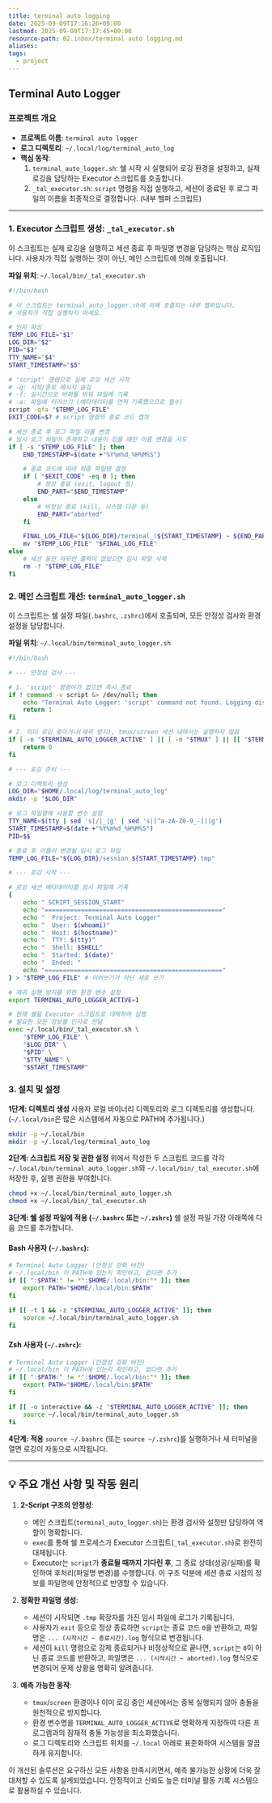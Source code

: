 ```yaml
---
title: terminal auto logging
date: 2025-09-09T17:16:26+09:00
lastmod: 2025-09-09T17:17:45+09:00
resource-path: 02.inbox/terminal auto logging.md
aliases:
tags:
  - project
---
```

## Terminal Auto Logger

### 프로젝트 개요

-   **프로젝트 이름**: `terminal auto logger`
-   **로그 디렉토리**: `~/.local/log/terminal_auto_log`
-   **핵심 동작**:
    1.  `terminal_auto_logger.sh`: 쉘 시작 시 실행되어 로깅 환경을 설정하고, 실제 로깅을 담당하는 Executor 스크립트를 호출합니다.
    2.  `_tal_executor.sh`: `script` 명령을 직접 실행하고, 세션이 종료된 후 로그 파일의 이름을 최종적으로 결정합니다. (내부 헬퍼 스크립트)

---

### 1. **Executor 스크립트 생성: `_tal_executor.sh`**

이 스크립트는 실제 로깅을 실행하고 세션 종료 후 파일명 변경을 담당하는 핵심 로직입니다. 사용자가 직접 실행하는 것이 아닌, 메인 스크립트에 의해 호출됩니다.

**파일 위치**: `~/.local/bin/_tal_executor.sh`

```bash
#!/bin/bash

# 이 스크립트는 terminal_auto_logger.sh에 의해 호출되는 내부 헬퍼입니다.
# 사용자가 직접 실행하지 마세요.

# 인자 파싱
TEMP_LOG_FILE="$1"
LOG_DIR="$2"
PID="$3"
TTY_NAME="$4"
START_TIMESTAMP="$5"

# 'script' 명령으로 실제 로깅 세션 시작
# -q: 시작/종료 메시지 숨김
# -f: 실시간으로 버퍼를 비워 파일에 기록
# -a: 파일에 이어쓰기 (메타데이터를 먼저 기록했으므로 필수)
script -qfa "$TEMP_LOG_FILE"
EXIT_CODE=$? # script 명령의 종료 코드 캡처

# 세션 종료 후 로그 파일 이름 변경
# 임시 로그 파일이 존재하고 내용이 있을 때만 이름 변경을 시도
if [ -s "$TEMP_LOG_FILE" ]; then
    END_TIMESTAMP=$(date +"%Y%m%d_%H%M%S")

    # 종료 코드에 따라 최종 파일명 결정
    if [ "$EXIT_CODE" -eq 0 ]; then
        # 정상 종료 (exit, logout 등)
        END_PART="$END_TIMESTAMP"
    else
        # 비정상 종료 (kill, 시스템 다운 등)
        END_PART="aborted"
    fi

    FINAL_LOG_FILE="${LOG_DIR}/terminal_(${START_TIMESTAMP} ~ ${END_PART})_${PID}_${TTY_NAME}.log"
    mv "$TEMP_LOG_FILE" "$FINAL_LOG_FILE"
else
    # 세션 동안 아무런 출력이 없었으면 임시 파일 삭제
    rm -f "$TEMP_LOG_FILE"
fi
```

### 2. **메인 스크립트 개선: `terminal_auto_logger.sh`**

이 스크립트는 쉘 설정 파일(`.bashrc`, `.zshrc`)에서 호출되며, 모든 안정성 검사와 환경 설정을 담당합니다.

**파일 위치**: `~/.local/bin/terminal_auto_logger.sh`

```bash
#!/bin/bash

# --- 안정성 검사 ---

# 1. 'script' 명령어가 없으면 즉시 종료
if ! command -v script &> /dev/null; then
    echo "Terminal Auto Logger: 'script' command not found. Logging disabled." >&2
    return 1
fi

# 2. 이미 로깅 중이거나(재귀 방지), tmux/screen 세션 내에서는 실행하지 않음
if [ -n "$TERMINAL_AUTO_LOGGER_ACTIVE" ] || [ -n "$TMUX" ] || [[ "$TERM" == screen* ]]; then
    return 0
fi

# --- 로깅 준비 ---

# 로그 디렉토리 생성
LOG_DIR="$HOME/.local/log/terminal_auto_log"
mkdir -p "$LOG_DIR"

# 로그 파일명에 사용할 변수 설정
TTY_NAME=$(tty | sed 's|/|_|g' | sed 's|[^a-zA-Z0-9_-]||g')
START_TIMESTAMP=$(date +"%Y%m%d_%H%M%S")
PID=$$

# 종료 후 이름이 변경될 임시 로그 파일
TEMP_LOG_FILE="${LOG_DIR}/session_${START_TIMESTAMP}.tmp"

# --- 로깅 시작 ---

# 로깅 세션 메타데이터를 임시 파일에 기록
{
    echo " SCRIPT_SESSION_START"
    echo "================================================="
    echo "  Project: Terminal Auto Logger"
    echo "  User: $(whoami)"
    echo "  Host: $(hostname)"
    echo "  TTY: $(tty)"
    echo "  Shell: $SHELL"
    echo "  Started: $(date)"
    echo "  Ended: "
    echo "================================================="
} > "$TEMP_LOG_FILE" # 이어쓰기가 아닌 새로 쓰기

# 재귀 실행 방지를 위한 환경 변수 설정
export TERMINAL_AUTO_LOGGER_ACTIVE=1

# 현재 쉘을 Executor 스크립트로 대체하여 실행
# 필요한 모든 정보를 인자로 전달
exec ~/.local/bin/_tal_executor.sh \
    "$TEMP_LOG_FILE" \
    "$LOG_DIR" \
    "$PID" \
    "$TTY_NAME" \
    "$START_TIMESTAMP"
```

### 3. **설치 및 설정**

**1단계: 디렉토리 생성**
사용자 로컬 바이너리 디렉토리와 로그 디렉토리를 생성합니다. (`~/.local/bin`은 많은 시스템에서 자동으로 PATH에 추가됩니다.)

```bash
mkdir -p ~/.local/bin
mkdir -p ~/.local/log/terminal_auto_log
```

**2단계: 스크립트 저장 및 권한 설정**
위에서 작성한 두 스크립트 코드를 각각 `~/.local/bin/terminal_auto_logger.sh`와 `~/.local/bin/_tal_executor.sh`에 저장한 후, 실행 권한을 부여합니다.

```bash
chmod +x ~/.local/bin/terminal_auto_logger.sh
chmod +x ~/.local/bin/_tal_executor.sh
```

**3단계: 쉘 설정 파일에 적용 (`~/.bashrc` 또는 `~/.zshrc`)**
쉘 설정 파일 가장 아래쪽에 다음 코드를 추가합니다.

#### Bash 사용자 (`~/.bashrc`):

```bash
# Terminal Auto Logger (안정성 강화 버전)
# ~/.local/bin 이 PATH에 있는지 확인하고, 없다면 추가
if [[ ":$PATH:" != *":$HOME/.local/bin:"* ]]; then
    export PATH="$HOME/.local/bin:$PATH"
fi

if [[ -t 1 && -z "$TERMINAL_AUTO_LOGGER_ACTIVE" ]]; then
    source ~/.local/bin/terminal_auto_logger.sh
fi
```

#### Zsh 사용자 (`~/.zshrc`):

```zsh
# Terminal Auto Logger (안정성 강화 버전)
# ~/.local/bin 이 PATH에 있는지 확인하고, 없다면 추가
if [[ ":$PATH:" != *":$HOME/.local/bin:"* ]]; then
    export PATH="$HOME/.local/bin:$PATH"
fi

if [[ -o interactive && -z "$TERMINAL_AUTO_LOGGER_ACTIVE" ]]; then
    source ~/.local/bin/terminal_auto_logger.sh
fi
```

**4단계: 적용**
`source ~/.bashrc` (또는 `source ~/.zshrc`)를 실행하거나 새 터미널을 열면 로깅이 자동으로 시작됩니다.

---

## 💡 주요 개선 사항 및 작동 원리

1.  **2-Script 구조의 안정성**:
    *   메인 스크립트(`terminal_auto_logger.sh`)는 환경 검사와 설정만 담당하여 역할이 명확합니다.
    *   `exec`를 통해 쉘 프로세스가 Executor 스크립트(`_tal_executor.sh`)로 완전히 대체됩니다.
    *   Executor는 `script`가 **종료될 때까지 기다린 후**, 그 종료 상태(성공/실패)를 확인하여 후처리(파일명 변경)를 수행합니다. 이 구조 덕분에 세션 종료 시점의 정보를 파일명에 안정적으로 반영할 수 있습니다.

2.  **정확한 파일명 생성**:
    *   세션이 시작되면 `.tmp` 확장자를 가진 임시 파일에 로그가 기록됩니다.
    *   사용자가 `exit` 등으로 정상 종료하면 `script`는 종료 코드 `0`을 반환하고, 파일명은 `... (시작시간 ~ 종료시간).log` 형식으로 변경됩니다.
    *   세션이 `kill` 명령으로 강제 종료되거나 비정상적으로 끝나면, `script`는 `0`이 아닌 종료 코드를 반환하고, 파일명은 `... (시작시간 ~ aborted).log` 형식으로 변경되어 문제 상황을 명확히 알려줍니다.

3.  **예측 가능한 동작**:
    *   `tmux`/`screen` 환경이나 이미 로깅 중인 세션에서는 중복 실행되지 않아 충돌을 원천적으로 방지합니다.
    *   환경 변수명을 `TERMINAL_AUTO_LOGGER_ACTIVE`로 명확하게 지정하여 다른 프로그램과의 잠재적 충돌 가능성을 최소화했습니다.
    *   로그 디렉토리와 스크립트 위치를 `~/.local` 아래로 표준화하여 시스템을 깔끔하게 유지합니다.

이 개선된 솔루션은 요구하신 모든 사항을 만족시키면서, 예측 불가능한 상황에 더욱 잘 대처할 수 있도록 설계되었습니다. 안정적이고 신뢰도 높은 터미널 활동 기록 시스템으로 활용하실 수 있습니다.